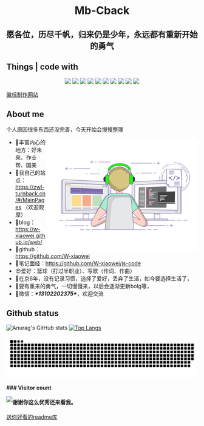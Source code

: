 # <div align='center'>Mb-Cback</div>

## <div align='center'>愿各位，历尽千帆，归来仍是少年，永远都有重新开始的勇气</div>

## Things | code with

<p align="center">
<div align="center">
  <img src="https://img.shields.io/badge/-JavaScript-f6da1c?style=flat&logo=javascript&logoColor=white">
  <img src="https://img.shields.io/badge/-TypeScript-2b6dbf?style=flat&logo=typescript&logoColor=white">
  <img src="https://img.shields.io/badge/-Vue-46b882?style=flat&logo=vue.js&logoColor=white">
  <img src="https://img.shields.io/badge/-React-00b4ce?style=flat&logo=react&logoColor=white">
  <img src="https://img.shields.io/badge/wechat_miniprogram-09b955?style=flat&logo=wechat&logoColor=white">
  <img src="https://img.shields.io/badge/-less-bf608e?style=flat&logo=less&logoColor=white">
  <img src="https://img.shields.io/badge/-Git-ee462c?style=flat&logo=git&logoColor=white">
  <img src="https://img.shields.io/badge/-Github-black?style=flat&logo=github">
  <img src="https://img.shields.io/badge/-Webpack-%232C3A42?style=flat-square&logo=webpack">
  <img src="https://img.shields.io/badge/-ESLint-%234B32C3?style=flat-square&logo=eslint">
</div>

<a href="https://shields.io/">徽标制作网站</a>

## About me

个人原因很多东西还没完善，今天开始会慢慢整理

<img src='./images/codeing.gif' width='400' align='right'>

- 💼丰富内心的地方：好未来、作业帮、国美
- 📑我自己的站点：https://zwl-turnback.cn/#/MainPages （欢迎观摩）
- 📝blog：https://w-xiaowei.github.io/web/
- 📖github：https://github.com/W-xiaowei
- 📎笔记面经：https://github.com/W-xiaowei/js-code
- 😍爱好：篮球（打过半职业）、写歌（作词、作曲）
- 🎉在京6年，没有记录习惯，选择了爱好，丢弃了生活，如今要选择生活了，
- 🎉要有重来的勇气，一切慢慢来，以后会逐渐更新bolg等，
- 💬微信：***\*13102202375\****，欢迎交流





## Github status

<!-- <img height='140px' src='https://github-readme-stats.vercel.app/api?username=Sunny-117&hide_title=true&show_icons=true&theme=radical'	><img align="" height="140px" src="https://github-readme-stats.vercel.app/api/top-langs/?username=Sunny-117&hide_title=true&hide_border=true&layout=compact&bg_color=0,73FA79,73FDFF,D783FF&theme=graywhite&locale=cn" /> -->
![Anurag's GitHub stats](https://github-readme-stats.vercel.app/api?username=Sunny-117&show_icons=true&theme=transparent&hide_title=true)
[![Top Langs](https://github-readme-stats.vercel.app/api/top-langs/?username=Sunny-117&layout=compact&hide_title=true&locale=cn)](https://github.com/anuraghazra/github-readme-stats)
<!--username未换成W-xiaowei-->

<img src='./assets/github-contribution-grid-snake.svg'>

**### Visitor count**

<img src="https://profile-counter.glitch.me/W-xiaowei/count.svg" align='left'/>

#### 谢谢你这么优秀还来看我。
<a href="https://github.com/abhisheknaiidu/awesome-github-profile-readme">送你好看的readme库</a>

